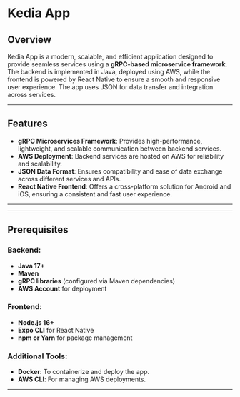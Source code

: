 # Kedia App

## Overview

Kedia App is a modern, scalable, and efficient application designed to provide seamless services using a **gRPC-based microservice framework**. The backend is implemented in Java, deployed using AWS, while the frontend is powered by React Native to ensure a smooth and responsive user experience. The app uses JSON for data transfer and integration across services.

---

## Features

- **gRPC Microservices Framework**: Provides high-performance, lightweight, and scalable communication between backend services.
- **AWS Deployment**: Backend services are hosted on AWS for reliability and scalability.
- **JSON Data Format**: Ensures compatibility and ease of data exchange across different services and APIs.
- **React Native Frontend**: Offers a cross-platform solution for Android and iOS, ensuring a consistent and fast user experience.

---


---

## Prerequisites

### Backend:
- **Java 17+**
- **Maven**
- **gRPC libraries** (configured via Maven dependencies)
- **AWS Account** for deployment

### Frontend:
- **Node.js 16+**
- **Expo CLI** for React Native
- **npm or Yarn** for package management

### Additional Tools:
- **Docker**: To containerize and deploy the app.
- **AWS CLI**: For managing AWS deployments.

---
